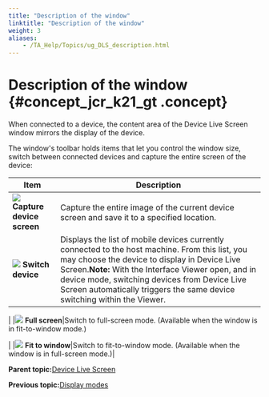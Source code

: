 ```yaml
--- 
title: "Description of the window"
linktitle: "Description of the window"
weight: 3
aliases: 
    - /TA_Help/Topics/ug_DLS_description.html
---
```

# Description of the window {#concept_jcr_k21_gt .concept}

When connected to a device, the content area of the Device Live Screen window mirrors the display of the device.

The window's toolbar holds items that let you control the window size, switch between connected devices and capture the entire screen of the device:

|Item|Description|
|----|-----------|
|![](../Images/btn_save_screenshot_DLS.png) **Capture device screen**|Capture the entire image of the current device screen and save it to a specified location.|
|![](../Images/btn_switch_device_DLS.png) **Switch device**|Displays the list of mobile devices currently connected to the host machine. From this list, you may choose the device to display in Device Live Screen.**Note:** With the Interface Viewer open, and in device mode, switching devices from Device Live Screen automatically triggers the same device switching within the Viewer.

|
|![](../Images/btn_full_screen_DLS.png) **Full screen**|Switch to full-screen mode. \(Available when the window is in fit-to-window mode.\)

|
|![](../Images/btn_fit_window_DLS.png) **Fit to window**|Switch to fit-to-window mode. \(Available when the window is in full-screen mode.\)|

**Parent topic:**[Device Live Screen](../../TA_Help/Topics/ug_DLS.html)

**Previous topic:**[Display modes](../../TA_Help/Topics/ug_DLS_display_modes.html)

